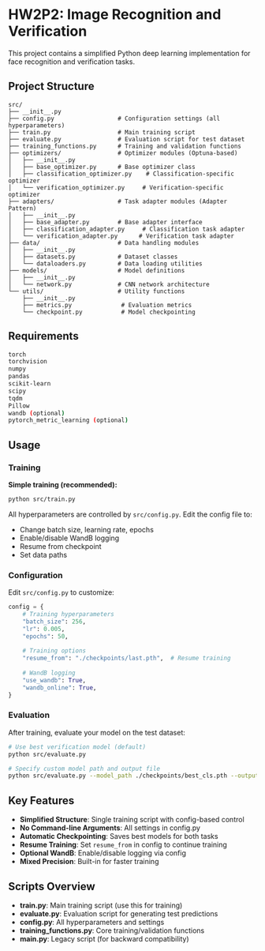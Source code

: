 # HW2P2: Image Recognition and Verification

This project contains a simplified Python deep learning implementation for face recognition and verification tasks.

## Project Structure

```
src/
├── __init__.py
├── config.py                  # Configuration settings (all hyperparameters)
├── train.py                   # Main training script
├── evaluate.py                # Evaluation script for test dataset
├── training_functions.py      # Training and validation functions
├── optimizers/                # Optimizer modules (Optuna-based)
│   ├── __init__.py
│   ├── base_optimizer.py      # Base optimizer class
│   ├── classification_optimizer.py    # Classification-specific optimizer
│   └── verification_optimizer.py     # Verification-specific optimizer
├── adapters/                  # Task adapter modules (Adapter Pattern)
│   ├── __init__.py
│   ├── base_adapter.py        # Base adapter interface
│   ├── classification_adapter.py     # Classification task adapter
│   └── verification_adapter.py      # Verification task adapter
├── data/                      # Data handling modules
│   ├── __init__.py
│   ├── datasets.py            # Dataset classes
│   └── dataloaders.py         # Data loading utilities
├── models/                    # Model definitions
│   ├── __init__.py
│   └── network.py             # CNN network architecture
└── utils/                     # Utility functions
    ├── __init__.py
    ├── metrics.py              # Evaluation metrics
    └── checkpoint.py           # Model checkpointing

```

## Requirements

```bash
torch
torchvision
numpy
pandas
scikit-learn
scipy
tqdm
Pillow
wandb (optional)
pytorch_metric_learning (optional)
```

## Usage

### Training

**Simple training (recommended):**
```bash
python src/train.py
```

All hyperparameters are controlled by `src/config.py`. Edit the config file to:
- Change batch size, learning rate, epochs
- Enable/disable WandB logging
- Resume from checkpoint
- Set data paths

### Configuration

Edit `src/config.py` to customize:

```python
config = {
    # Training hyperparameters
    "batch_size": 256,
    "lr": 0.005,
    "epochs": 50,
    
    # Training options
    "resume_from": "./checkpoints/last.pth",  # Resume training
    
    # WandB logging
    "use_wandb": True,
    "wandb_online": True,
}
```

### Evaluation

After training, evaluate your model on the test dataset:

```bash
# Use best verification model (default)
python src/evaluate.py

# Specify custom model path and output file
python src/evaluate.py --model_path ./checkpoints/best_cls.pth --output_file my_submission.csv
```

## Key Features

- **Simplified Structure**: Single training script with config-based control
- **No Command-line Arguments**: All settings in config.py
- **Automatic Checkpointing**: Saves best models for both tasks
- **Resume Training**: Set `resume_from` in config to continue training
- **Optional WandB**: Enable/disable logging via config
- **Mixed Precision**: Built-in for faster training

## Scripts Overview

- **train.py**: Main training script (use this for training)
- **evaluate.py**: Evaluation script for generating test predictions
- **config.py**: All hyperparameters and settings
- **training_functions.py**: Core training/validation functions
- **main.py**: Legacy script (for backward compatibility)
